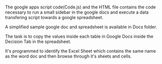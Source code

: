 The google apps script code(Code.js) and the HTML file contains the code necessary to run a small sidebar in the google docs and execute a data transfering script towards a google spreadsheet. 

A simplified sample google doc and spreadsheet is available in Docs folder. 

The task is to copy the values inside each table in Google Docs inside the Decision Tab in the spreadsheet. 

It's programmed to identify the Excel Sheet which contains the same name as the word doc and then browse through it's sheets and cells. 
